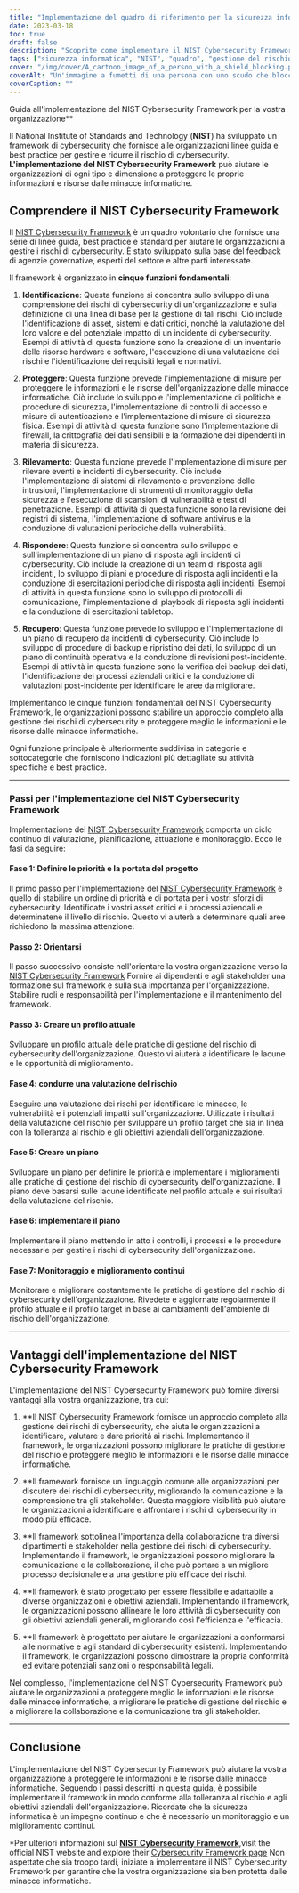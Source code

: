 ```yaml
---
title: "Implementazione del quadro di riferimento per la sicurezza informatica del NIST"
date: 2023-03-18
toc: true
draft: false
description: "Scoprite come implementare il NIST Cybersecurity Framework e proteggere la vostra organizzazione dalle minacce informatiche con la nostra guida passo passo."
tags: ["sicurezza informatica", "NIST", "quadro", "gestione del rischio", "sicurezza delle informazioni", "minacce informatiche", "implementazione", "migliori pratiche", "linee guida", "standard", "attacchi informatici", "valutazione del rischio", "rischio di cybersicurezza", "protezione dei dati", "compliance", "Sicurezza informatica", "sicurezza della rete", "risposta agli incidenti", "misure di sicurezza", "piano di cybersicurezza"]
cover: "/img/cover/A_cartoon_image_of_a_person_with_a_shield_blocking.png"
coverAlt: "Un'immagine a fumetti di una persona con uno scudo che blocca vari attacchi informatici."
coverCaption: ""
---
```

 Guida all'implementazione del NIST Cybersecurity Framework per la vostra organizzazione**

Il National Institute of Standards and Technology (**NIST**) ha sviluppato un framework di cybersecurity che fornisce alle organizzazioni linee guida e best practice per gestire e ridurre il rischio di cybersecurity. **L'implementazione del NIST Cybersecurity Framework** può aiutare le organizzazioni di ogni tipo e dimensione a proteggere le proprie informazioni e risorse dalle minacce informatiche.

## Comprendere il NIST Cybersecurity Framework

Il [NIST Cybersecurity Framework](https://www.nist.gov/itl/smallbusinesscyber/planning-guides/nist-cybersecurity-framework) è un quadro volontario che fornisce una serie di linee guida, best practice e standard per aiutare le organizzazioni a gestire i rischi di cybersecurity. È stato sviluppato sulla base del feedback di agenzie governative, esperti del settore e altre parti interessate.

Il framework è organizzato in **cinque funzioni fondamentali**:

1. **Identificazione**: Questa funzione si concentra sullo sviluppo di una comprensione dei rischi di cybersecurity di un'organizzazione e sulla definizione di una linea di base per la gestione di tali rischi. Ciò include l'identificazione di asset, sistemi e dati critici, nonché la valutazione del loro valore e del potenziale impatto di un incidente di cybersecurity. Esempi di attività di questa funzione sono la creazione di un inventario delle risorse hardware e software, l'esecuzione di una valutazione dei rischi e l'identificazione dei requisiti legali e normativi.

2. **Proteggere**: Questa funzione prevede l'implementazione di misure per proteggere le informazioni e le risorse dell'organizzazione dalle minacce informatiche. Ciò include lo sviluppo e l'implementazione di politiche e procedure di sicurezza, l'implementazione di controlli di accesso e misure di autenticazione e l'implementazione di misure di sicurezza fisica. Esempi di attività di questa funzione sono l'implementazione di firewall, la crittografia dei dati sensibili e la formazione dei dipendenti in materia di sicurezza.

3. **Rilevamento**: Questa funzione prevede l'implementazione di misure per rilevare eventi e incidenti di cybersecurity. Ciò include l'implementazione di sistemi di rilevamento e prevenzione delle intrusioni, l'implementazione di strumenti di monitoraggio della sicurezza e l'esecuzione di scansioni di vulnerabilità e test di penetrazione. Esempi di attività di questa funzione sono la revisione dei registri di sistema, l'implementazione di software antivirus e la conduzione di valutazioni periodiche della vulnerabilità.

4. **Rispondere**: Questa funzione si concentra sullo sviluppo e sull'implementazione di un piano di risposta agli incidenti di cybersecurity. Ciò include la creazione di un team di risposta agli incidenti, lo sviluppo di piani e procedure di risposta agli incidenti e la conduzione di esercitazioni periodiche di risposta agli incidenti. Esempi di attività in questa funzione sono lo sviluppo di protocolli di comunicazione, l'implementazione di playbook di risposta agli incidenti e la conduzione di esercitazioni tabletop.

5. **Recupero**: Questa funzione prevede lo sviluppo e l'implementazione di un piano di recupero da incidenti di cybersecurity. Ciò include lo sviluppo di procedure di backup e ripristino dei dati, lo sviluppo di un piano di continuità operativa e la conduzione di revisioni post-incidente. Esempi di attività in questa funzione sono la verifica dei backup dei dati, l'identificazione dei processi aziendali critici e la conduzione di valutazioni post-incidente per identificare le aree da migliorare.

Implementando le cinque funzioni fondamentali del NIST Cybersecurity Framework, le organizzazioni possono stabilire un approccio completo alla gestione dei rischi di cybersecurity e proteggere meglio le informazioni e le risorse dalle minacce informatiche.


Ogni funzione principale è ulteriormente suddivisa in categorie e sottocategorie che forniscono indicazioni più dettagliate su attività specifiche e best practice.

______

### Passi per l'implementazione del NIST Cybersecurity Framework

Implementazione del [NIST Cybersecurity Framework](https://www.nist.gov/itl/smallbusinesscyber/planning-guides/nist-cybersecurity-framework) comporta un ciclo continuo di valutazione, pianificazione, attuazione e monitoraggio. Ecco le fasi da seguire:

#### Fase 1: Definire le priorità e la portata del progetto

Il primo passo per l'implementazione del [NIST Cybersecurity Framework](https://www.nist.gov/itl/smallbusinesscyber/planning-guides/nist-cybersecurity-framework) è quello di stabilire un ordine di priorità e di portata per i vostri sforzi di cybersecurity. Identificate i vostri asset critici e i processi aziendali e determinatene il livello di rischio. Questo vi aiuterà a determinare quali aree richiedono la massima attenzione.

#### Passo 2: Orientarsi

Il passo successivo consiste nell'orientare la vostra organizzazione verso la [NIST Cybersecurity Framework](https://www.nist.gov/itl/smallbusinesscyber/planning-guides/nist-cybersecurity-framework) Fornire ai dipendenti e agli stakeholder una formazione sul framework e sulla sua importanza per l'organizzazione. Stabilire ruoli e responsabilità per l'implementazione e il mantenimento del framework.

#### Passo 3: Creare un profilo attuale

Sviluppare un profilo attuale delle pratiche di gestione del rischio di cybersecurity dell'organizzazione. Questo vi aiuterà a identificare le lacune e le opportunità di miglioramento.

#### Fase 4: condurre una valutazione del rischio

Eseguire una valutazione dei rischi per identificare le minacce, le vulnerabilità e i potenziali impatti sull'organizzazione. Utilizzate i risultati della valutazione del rischio per sviluppare un profilo target che sia in linea con la tolleranza al rischio e gli obiettivi aziendali dell'organizzazione.

#### Fase 5: Creare un piano

Sviluppare un piano per definire le priorità e implementare i miglioramenti alle pratiche di gestione del rischio di cybersecurity dell'organizzazione. Il piano deve basarsi sulle lacune identificate nel profilo attuale e sui risultati della valutazione del rischio.

#### Fase 6: implementare il piano

Implementare il piano mettendo in atto i controlli, i processi e le procedure necessarie per gestire i rischi di cybersecurity dell'organizzazione.

#### Fase 7: Monitoraggio e miglioramento continui

Monitorare e migliorare costantemente le pratiche di gestione del rischio di cybersecurity dell'organizzazione. Rivedete e aggiornate regolarmente il profilo attuale e il profilo target in base ai cambiamenti dell'ambiente di rischio dell'organizzazione.

______

## Vantaggi dell'implementazione del NIST Cybersecurity Framework

L'implementazione del NIST Cybersecurity Framework può fornire diversi vantaggi alla vostra organizzazione, tra cui:

1. **Il NIST Cybersecurity Framework fornisce un approccio completo alla gestione dei rischi di cybersecurity, che aiuta le organizzazioni a identificare, valutare e dare priorità ai rischi. Implementando il framework, le organizzazioni possono migliorare le pratiche di gestione del rischio e proteggere meglio le informazioni e le risorse dalle minacce informatiche.

2. **Il framework fornisce un linguaggio comune alle organizzazioni per discutere dei rischi di cybersecurity, migliorando la comunicazione e la comprensione tra gli stakeholder. Questa maggiore visibilità può aiutare le organizzazioni a identificare e affrontare i rischi di cybersecurity in modo più efficace.

3. **Il framework sottolinea l'importanza della collaborazione tra diversi dipartimenti e stakeholder nella gestione dei rischi di cybersecurity. Implementando il framework, le organizzazioni possono migliorare la comunicazione e la collaborazione, il che può portare a un migliore processo decisionale e a una gestione più efficace dei rischi.

4. **Il framework è stato progettato per essere flessibile e adattabile a diverse organizzazioni e obiettivi aziendali. Implementando il framework, le organizzazioni possono allineare le loro attività di cybersecurity con gli obiettivi aziendali generali, migliorando così l'efficienza e l'efficacia.

5. **Il framework è progettato per aiutare le organizzazioni a conformarsi alle normative e agli standard di cybersecurity esistenti. Implementando il framework, le organizzazioni possono dimostrare la propria conformità ed evitare potenziali sanzioni o responsabilità legali.

Nel complesso, l'implementazione del NIST Cybersecurity Framework può aiutare le organizzazioni a proteggere meglio le informazioni e le risorse dalle minacce informatiche, a migliorare le pratiche di gestione del rischio e a migliorare la collaborazione e la comunicazione tra gli stakeholder.

______

## Conclusione

L'implementazione del NIST Cybersecurity Framework può aiutare la vostra organizzazione a proteggere le informazioni e le risorse dalle minacce informatiche. Seguendo i passi descritti in questa guida, è possibile implementare il framework in modo conforme alla tolleranza al rischio e agli obiettivi aziendali dell'organizzazione. Ricordate che la sicurezza informatica è un impegno continuo e che è necessario un monitoraggio e un miglioramento continui.

*Per ulteriori informazioni sul [**NIST Cybersecurity Framework**](https://www.nist.gov/cyberframework),visit the official NIST website and explore their [Cybersecurity Framework page](https://www.nist.gov/itl/smallbusinesscyber/planning-guides/nist-cybersecurity-framework) Non aspettate che sia troppo tardi, iniziate a implementare il NIST Cybersecurity Framework per garantire che la vostra organizzazione sia ben protetta dalle minacce informatiche.

